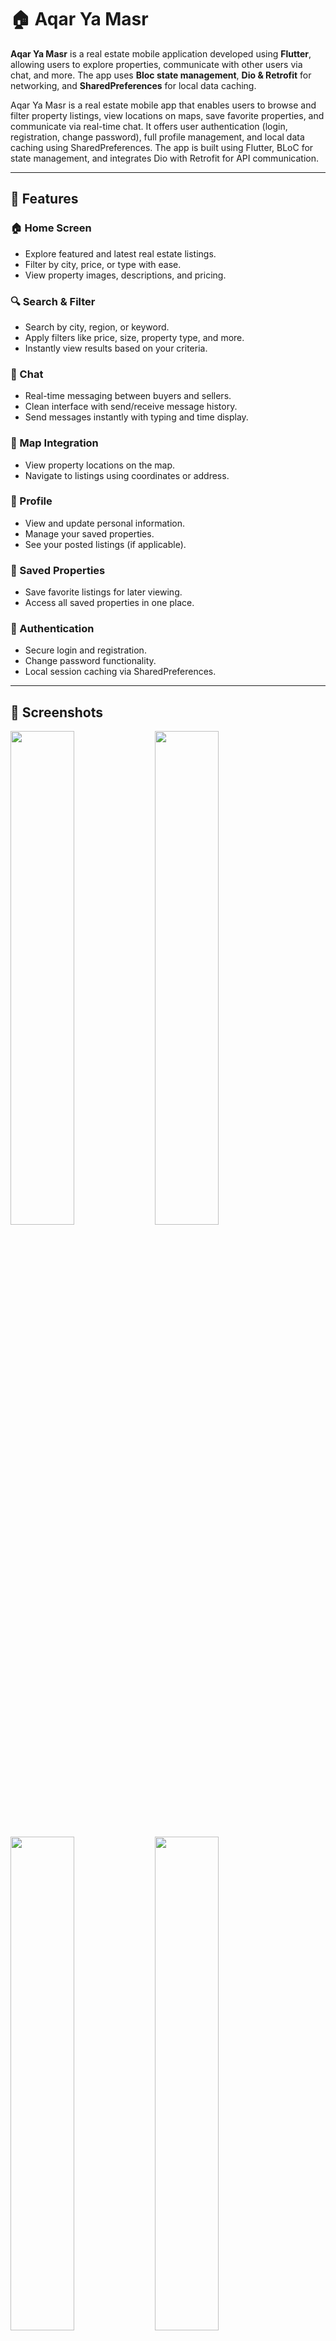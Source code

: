 # 🏠 Aqar Ya Masr

**Aqar Ya Masr** is a real estate mobile application developed using **Flutter**, allowing users to explore properties, communicate with other users via chat, and more. The app uses **Bloc state management**, **Dio & Retrofit** for networking, and **SharedPreferences** for local data caching.

Aqar Ya Masr is a real estate mobile app that enables users to browse and filter property listings, view locations on maps, save favorite properties, and communicate via real-time chat. It offers user authentication (login, registration, change password), full profile management, and local data caching using SharedPreferences. The app is built using Flutter, BLoC for state management, and integrates Dio with Retrofit for API communication.

---

## 🚀 Features


### 🏠 Home Screen
- Explore featured and latest real estate listings.
- Filter by city, price, or type with ease.
- View property images, descriptions, and pricing.

### 🔍 Search & Filter
- Search by city, region, or keyword.
- Apply filters like price, size, property type, and more.
- Instantly view results based on your criteria.

### 💬 Chat
- Real-time messaging between buyers and sellers.
- Clean interface with send/receive message history.
- Send messages instantly with typing and time display.

### 📍 Map Integration
- View property locations on the map.
- Navigate to listings using coordinates or address.

### 👤 Profile
- View and update personal information.
- Manage your saved properties.
- See your posted listings (if applicable).

### 💾 Saved Properties
- Save favorite listings for later viewing.
- Access all saved properties in one place.

### 🔐 Authentication
- Secure login and registration.
- Change password functionality.
- Local session caching via SharedPreferences.

---

## 📱 Screenshots

<p float="left">
  <img src="https://github.com/user-attachments/assets/4f452c97-62dc-44ac-96ec-62c3e082e2bb" width="45%" />
  <img src="https://github.com/user-attachments/assets/8bbbaa6b-1632-47a9-8d1b-a5e29bb5390e" width="45%" />
</p>

<p float="left">
  <img src="https://github.com/user-attachments/assets/ec692e70-35c1-4ffa-b38b-5c15ae071011" width="45%" />
  <img src="https://github.com/user-attachments/assets/ee41fefe-d09b-43e5-b29a-8822d8ecc575" width="45%" />
</p>

<p float="left">
  <img src="https://github.com/user-attachments/assets/0ed3696f-3783-437c-b139-a83e317da936" width="45%" />
  <img src="https://github.com/user-attachments/assets/300df518-d7da-4e8c-9e1f-4b8822e46583" width="45%" />
</p>

<p float="left">
  <img src="https://github.com/user-attachments/assets/eba3bacd-9630-4e72-a3f2-075e52db97df" width="45%" />
  <img src="https://github.com/user-attachments/assets/efa5c9ed-9a1f-4a37-91ef-725d719f1752" width="45%" />
</p>



<p float="left">
  <img src="https://github.com/user-attachments/assets/dc685fc4-480a-4ea7-9a24-62be1441b46b" width="45%" />
  <img src="https://github.com/user-attachments/assets/6c2ac8f6-a4f4-4c74-a4c0-cea6f79936ee" width="45%" />
</p>

<p float="left">
  <img src="https://github.com/user-attachments/assets/7f0d3d2a-8ed2-4a01-952f-a029134b8b77" width="45%" />
  <img src="https://github.com/user-attachments/assets/090682c3-6993-4709-8dc9-848735c3d6a9" width="45%" />
</p>

<p float="left">
  <img src="https://github.com/user-attachments/assets/827fd543-e5ab-4d33-a82f-2915ce3a7506" width="45%" />
  <img src="https://github.com/user-attachments/assets/f0e4b36d-6fe7-4b33-8e71-44e3b98dfb39" width="45%" />
</p>

<p float="left">
  <img src="https://github.com/user-attachments/assets/086a4460-4983-4bb6-bcd1-0cd5e6e76cdd" width="45%" />
  <img src="https://github.com/user-attachments/assets/7430341d-406f-4e19-8c56-adcf60538e77" width="45%" />
</p>

<p float="left">
  <img src="https://github.com/user-attachments/assets/cd2488d4-1b50-4453-84d8-7b5c6481f8b7" width="45%" />
  <img src="https://github.com/user-attachments/assets/de1571ac-f895-4142-b066-6bcbb8034592" width="45%" />
</p>

<p float="left">
  <img src="https://github.com/user-attachments/assets/94138cad-913c-40d8-9ed9-cdd1546e6aad" width="45%" />
  <img src="https://github.com/user-attachments/assets/b687a71a-37d4-4286-9f02-0ffb16ab51a1" width="45%" />
</p>

<p float="left">
  <img src="https://github.com/user-attachments/assets/0cb168e6-c0d5-4407-acc7-c6109e2608a3" width="45%" />
  <img src="https://github.com/user-attachments/assets/f81c0906-0aaa-488a-81ca-3d815f2d82f4" width="45%" />
</p>

<p float="left">
  <img src="https://github.com/user-attachments/assets/b8ec5863-f831-42c5-9c38-9a8943fbd9c4" width="45%" />
  <img src="https://github.com/user-attachments/assets/e41b464b-3c7d-4153-a8c0-12bda2f3d90f" width="45%" />
</p>

---

## 🔧 Installation

### Prerequisites

- ✅ Flutter SDK
- ✅ Android Studio or Visual Studio Code
- ✅ Emulator or physical device

### Setup Steps

```bash
git clone https://github.com/MahmoudDabour1/aqar_ya_masr.git
cd aqar_ya_masr
flutter pub get
flutter run
